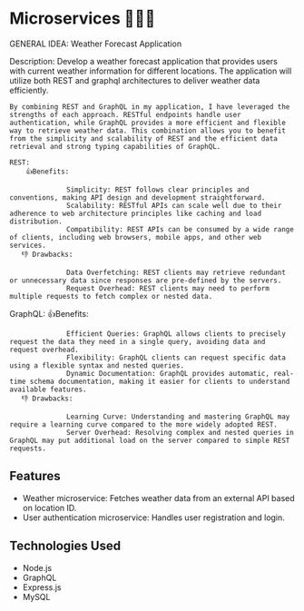 # Microservices 👨🏻‍💻

GENERAL IDEA: Weather Forecast Application

Description: Develop a weather forecast application that provides users with current weather information for different locations. The application will utilize both REST and graphql architectures to deliver weather data efficiently.

    By combining REST and GraphQL in my application, I have leveraged the strengths of each approach. RESTful endpoints handle user authentication, while GraphQL provides a more efficient and flexible way to retrieve weather data. This combination allows you to benefit from the simplicity and scalability of REST and the efficient data retrieval and strong typing capabilities of GraphQL.
    
    REST:
        👍Benefits:

                  Simplicity: REST follows clear principles and conventions, making API design and development straightforward.
                  Scalability: RESTful APIs can scale well due to their adherence to web architecture principles like caching and load distribution.
                  Compatibility: REST APIs can be consumed by a wide range of clients, including web browsers, mobile apps, and other web services.
       👎 Drawbacks:

                  Data Overfetching: REST clients may retrieve redundant or unnecessary data since responses are pre-defined by the servers.
                  Request Overhead: REST clients may need to perform multiple requests to fetch complex or nested data.
   
   
   GraphQL:
        👍Benefits:
        
                  Efficient Queries: GraphQL allows clients to precisely request the data they need in a single query, avoiding data and request overhead.
                  Flexibility: GraphQL clients can request specific data using a flexible syntax and nested queries.
                  Dynamic Documentation: GraphQL provides automatic, real-time schema documentation, making it easier for clients to understand available features.
       👎 Drawbacks:

                  Learning Curve: Understanding and mastering GraphQL may require a learning curve compared to the more widely adopted REST.
                  Server Overhead: Resolving complex and nested queries in GraphQL may put additional load on the server compared to simple REST requests.


## Features

- Weather microservice: Fetches weather data from an external API based on location ID.
- User authentication microservice: Handles user registration and login.

## Technologies Used

- Node.js
- GraphQL
- Express.js
- MySQL


